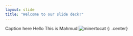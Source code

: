 ```yaml
---
layout: slide
title: "Welcome to our slide deck!"
---
```


Caption here
Hello This is Mahmud
![minertocat](https://octodex.github.com/images/minertocat.png)
{: .center}
